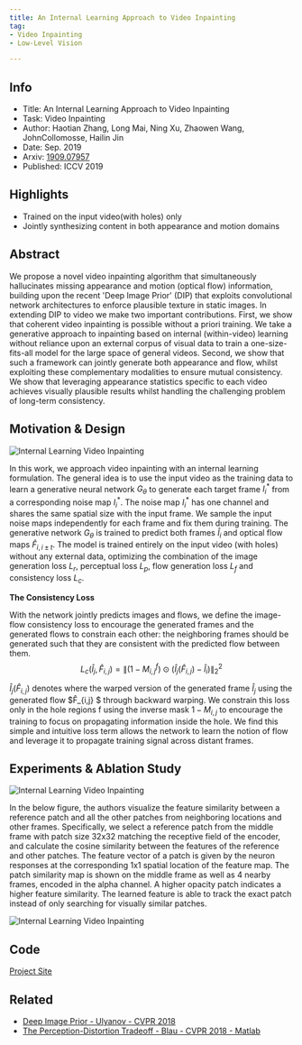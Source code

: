 ```yaml
---
title: An Internal Learning Approach to Video Inpainting
tag:
- Video Inpainting
- Low-Level Vision

---
```


## Info

- Title: An Internal Learning Approach to Video Inpainting
- Task:  Video Inpainting
- Author: Haotian Zhang, Long Mai, Ning Xu, Zhaowen Wang, JohnCollomosse,  Hailin Jin    
- Date: Sep. 2019
- Arxiv: [1909.07957](https://arxiv.org/abs/1909.07957)
- Published: ICCV 2019



## Highlights

- Trained on the input video(with holes) only
- Jointly synthesizing content in both appearance and motion domains

## Abstract

We propose a novel video inpainting algorithm that simultaneously hallucinates missing appearance and motion (optical flow) information, building upon the recent 'Deep Image Prior' (DIP) that exploits convolutional network architectures to enforce plausible texture in static images. In extending DIP to video we make two important contributions. First, we show that coherent video inpainting is possible without a priori training. We take a generative approach to inpainting based on internal (within-video) learning without reliance upon an external corpus of visual data to train a one-size-fits-all model for the large space of general videos. Second, we show that such a framework can jointly generate both appearance and flow, whilst exploiting these complementary modalities to ensure mutual consistency. We show that leveraging appearance statistics specific to each video achieves visually plausible results whilst handling the challenging problem of long-term consistency.



## Motivation & Design

![Internal Learning Video Inpainting](https://cs.stanford.edu/~haotianz/publications/video_inpainting/images/framework.png)

<script async src="https://pagead2.googlesyndication.com/pagead/js/adsbygoogle.js"></script>
<ins class="adsbygoogle"
     style="display:block; text-align:center;"
     data-ad-layout="in-article"
     data-ad-format="fluid"
     data-ad-client="ca-pub-4466575858054752"
     data-ad-slot="8787986126"></ins>
<script>
     (adsbygoogle = window.adsbygoogle || []).push({});
</script>

In this work, we approach video inpainting with an internal learning formulation. The general idea is to use the input video as the training data to learn a generative neural network $G_{\theta}$ to generate each target frame $I^*_i$ from a corresponding noise map $I^*_i$. The noise map $I^*_i$ has one channel and shares the same spatial size with the input frame. We sample the input noise maps independently for each frame and fix them during training. The generative network $G_{\theta}$  is trained to predict both frames $\hat{I}_i$ and optical flow maps $\hat{F}_{i,i\pm t}$. The model is trained entirely on the input video (with holes) without any external data, optimizing the combination of the image generation loss $L_r$, perceptual loss $L_p$, flow generation loss $L_f$ and consistency loss $L_c$.



**The Consistency Loss**

With the network jointly predicts images and flows, we define the image-flow consistency loss
to encourage the generated frames and the generated flows to constrain each other: the neighboring frames should be generated such that they are consistent with the predicted flow between them.
$$
L_{c}\left(\hat{I}_{j}, \hat{F}_{i, j}\right)=\left\|\left(1-M_{i, j}^{f}\right) \odot\left(\hat{I}_{j}\left(\hat{F}_{i, j}\right)-\hat{I}_{i}\right)\right\|_{2}^{2}
$$


$\hat{I}_{j}\left(\hat{F}_{i, j}\right)$ denotes where the warped version of the generated frame $\hat{I}_{j}$ using the generated flow $F̂_{i,j} $ through backward warping. We constrain this loss only in the hole regions f using the inverse mask $1−M_{i,j}$  to encourage the training to focus on propagating information inside the hole. We find this simple and intuitive loss term allows the network to learn the notion of flow and leverage it to propagate training signal across distant frames.




## Experiments & Ablation Study

![Internal Learning Video Inpainting](https://cs.stanford.edu/~haotianz/publications/video_inpainting/images/results.png)

<script async src="https://pagead2.googlesyndication.com/pagead/js/adsbygoogle.js"></script>
<ins class="adsbygoogle"
     style="display:block; text-align:center;"
     data-ad-layout="in-article"
     data-ad-format="fluid"
     data-ad-client="ca-pub-4466575858054752"
     data-ad-slot="8787986126"></ins>
<script>
     (adsbygoogle = window.adsbygoogle || []).push({});
</script>


In the below figure, the authors visualize the feature similarity between a reference patch and all the
other patches from neighboring locations and other frames. Specifically, we select a reference patch from the middle frame with patch size 32x32 matching the receptive field of the encoder, and calculate the cosine similarity between the features of the reference and other patches. The feature vector of a patch is given by the neuron responses at the corresponding 1x1 spatial location of the feature map. The patch similarity map is shown on the middle frame as well as 4 nearby frames, encoded in the alpha channel. A higher opacity patch indicates a higher feature similarity.  The learned feature is able to track the exact patch instead of only searching for visually similar patches.



![Internal Learning Video Inpainting](https://i.imgur.com/4hr6j3d.png)






## Code

[Project Site](https://cs.stanford.edu/~haotianz/publications/video_inpainting/)



## Related

- [Deep Image Prior - Ulyanov - CVPR 2018](https://arxivnote.ddlee.cn/2019/08/26/Deep-Image-Prior-Ulyanov-CVPR-2018.html)
- [The Perception-Distortion Tradeoff - Blau - CVPR 2018 - Matlab](https://arxivnote.ddlee.cn/2019/08/12/The-Perception-Distortion-Tradeoff-Blau-CVPR.html)